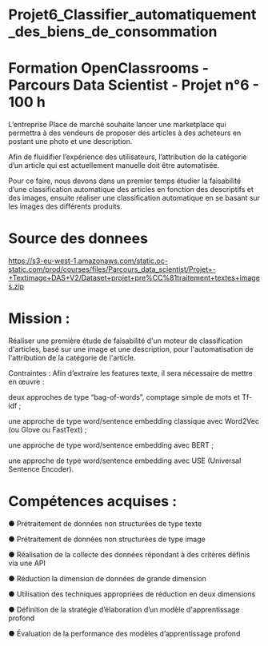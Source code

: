 # Projet6_Classifier_automatiquement_des_biens_de_consommation

# Formation OpenClassrooms - Parcours Data Scientist - Projet n°6 - 100 h

L’entreprise Place de marché souhaite lancer une marketplace qui permettra à des vendeurs de proposer des articles à des acheteurs en postant une photo et une description.

Afin de fluidifier l’expérience des utilisateurs, l’attribution de la catégorie d’un article qui est actuellement manuelle doit être automatisée.

Pour ce faire, nous devons dans un premier temps étudier la faisabilité d’une classification automatique des articles en fonction des descriptifs et des images, ensuite réaliser une classification automatique en se basant sur les images des différents produits.

# Source des donnees  

https://s3-eu-west-1.amazonaws.com/static.oc-static.com/prod/courses/files/Parcours_data_scientist/Projet+-+Textimage+DAS+V2/Dataset+projet+pre%CC%81traitement+textes+images.zip

# Mission :

Réaliser une première étude de faisabilité d'un moteur de classification d'articles, basé sur une image et une description, pour l'automatisation de l'attribution de la catégorie de l'article.

Contraintes : Afin d’extraire les features texte, il sera nécessaire de mettre en œuvre :

deux approches de type “bag-of-words”, comptage simple de mots et Tf-idf ;

une approche de type word/sentence embedding classique avec Word2Vec (ou Glove ou FastText) ;

une approche de type word/sentence embedding avec BERT ;

une approche de type word/sentence embedding avec USE (Universal Sentence Encoder).

# Compétences acquises :

● Prétraitement de données non structurées de type texte

● Prétraitement de données non structurées de type image

● Réalisation de la collecte des données répondant à des critères définis via une API

● Réduction la dimension de données de grande dimension

● Utilisation des techniques appropriées de réduction en deux dimensions

● Définition de la stratégie d’élaboration d’un modèle d'apprentissage profond

● Évaluation de la performance des modèles d’apprentissage profond
